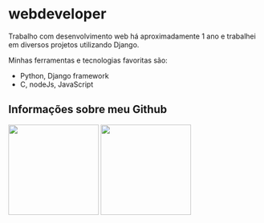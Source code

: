 # webdeveloper

Trabalho com desenvolvimento web há aproximadamente 1 ano e trabalhei em diversos projetos utilizando Django.


Minhas ferramentas e tecnologias favoritas são:

- Python, Django framework
- C, nodeJs, JavaScript

## Informações sobre meu Github

<div>
<img height="180em" src="https://github-readme-stats.vercel.app/api?username=michel110299&show_icons=true&theme=tokyonight&include_all_commits=true&count_private=true&locale=pt-br"/>

<img height="180em" src="https://github-readme-stats.vercel.app/api/top-langs/?username=michel110299&layout=compact&locale=pt-br&show_icons=true&theme=tokyonight&&include_all_commits=true&count_private=true"/>    
</div>
